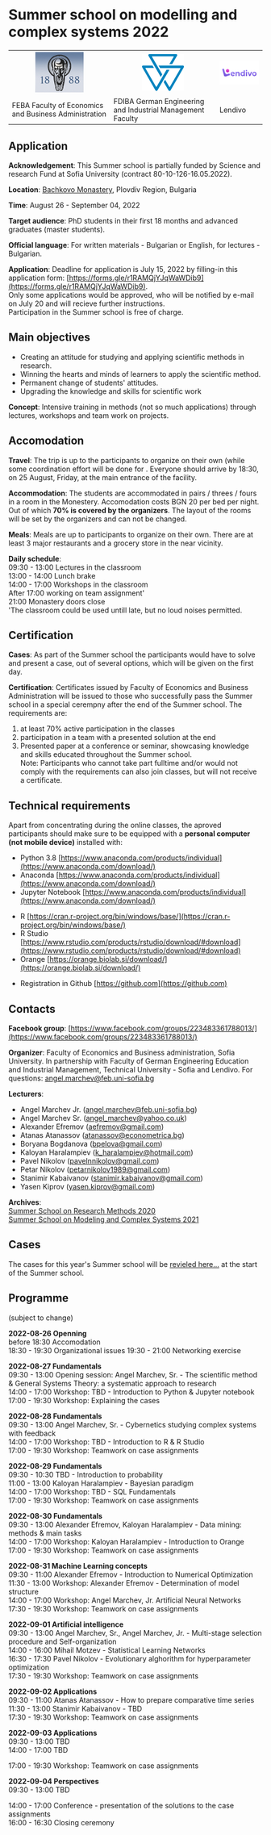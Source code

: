 # Summer school on modelling and complex systems 2022

<table cellspacing="0" cellpadding="0" border="0">
  <tr>
    <th><img src="img/small_logo_feba.png"></th>
    <th><img src="img/small_logo_fdiba.png"></th>
    <th><img src="img/small_logo_lendivo.png"></th>
  </tr>
  <tr>
    <td>FEBA Faculty of Economics and Business Administration</td>
    <td>FDIBA German Engineering and Industrial Management Faculty</td>
    <td>Lendivo</td>
  </tr>
 </table>

## Application
**Acknowledgement**: This Summer school is partially funded by Science and research Fund at Sofia University (contract 80-10-126-16.05.2022). 

**Location**: [Bachkovo Monastery](http://www.bachkovskimanastir.com/bg/), Plovdiv Region, Bulgaria

**Time**: August 26 - September 04, 2022 

**Target audience**: PhD students in their first 18 months and advanced graduates (master students).  

**Official language**: For written materials - Bulgarian or English, for lectures - Bulgarian.

**Application**: Deadline for application is July 15, 2022 by filling-in this application form: [https://forms.gle/r1RAMQjYJqWaWDib9](https://forms.gle/r1RAMQjYJqWaWDib9).    
Only some applications would be approved, who will be notified by e-mail on July 20 and will recieve further instructions.    
Participation in the Summer school is free of charge.

## Main objectives
* Creating an attitude for studying and applying scientific methods in research.
* Winning the hearts and minds of learners to apply the scientific method.
* Permanent change of students' attitudes.
* Upgrading the knowledge and skills for scientific work

**Concept**: Intensive training in methods (not so much applications) through lectures, workshops and team work on projects. 

## Accomodation
**Travel**: The trip is up to the participants to organize on their own (while some coordination effort will be done for . Everyone should arrive by 18:30, on 25 August, Friday, at the main entrance of the facility.   

**Accommodation**: The students are accommodated in pairs / threes / fours in a room in the Monestery. Accomodation costs BGN 20 per bed per night. Out of which **70% is covered by the organizers**. The layout of the rooms will be set by the organizers and can not be changed.   

**Meals**: Meals are up to participants to organize on their own. There are at least 3 major restaurants and a grocery store in the near vicinity.    

**Daily schedule**:  
09:30 - 13:00 Lectures in the classroom  
13:00 - 14:00 Lunch brake  
14:00 - 17:00 Workshops in the classroom   
After 17:00 working on team assignment'   
21:00 Monastery doors close   
'The classroom could be used untill late, but no loud noises permitted.

## Certification
**Cases**: As part of the Summer school the participants would have to solve and present a case, out of several options, which will be given on the first day. <!--[See the cases here...](cases.md)-->

**Certification**: Certificates issued by Faculty of Economics and Business Administration will be issued to those who successfully pass the Summer school in a special cerempny after the end of the Summer school. The requirements are:  
1) at least 70% active participation in the classes  
2) participation in a team with a presented solution at the end  
3) Presented paper at a conference or seminar, showcasing knowledge and skills educated throughout the Summer school.  
Note: Participants who cannot take part fulltime and/or would not comply with the requirements can also join classes, but will not receive a certificate.  

## Technical requirements
Apart from concentrating during the online classes, the aproved participants should make sure to be equipped with a **personal computer (not mobile device)** installed with:
* Python 3.8 [https://www.anaconda.com/products/individual](https://www.anaconda.com/download/)
* Anaconda [https://www.anaconda.com/products/individual](https://www.anaconda.com/download/)
* Jupyter Notebook [https://www.anaconda.com/products/individual](https://www.anaconda.com/download/)
<!--* spyder [https://www.anaconda.com/products/individual](https://www.anaconda.com/download/)-->
* R [https://cran.r-project.org/bin/windows/base/](https://cran.r-project.org/bin/windows/base/)
* R Studio [https://www.rstudio.com/products/rstudio/download/#download](https://www.rstudio.com/products/rstudio/download/#download)
* Orange [https://orange.biolab.si/download/](https://orange.biolab.si/download/)
<!--* KNIME [https://www.knime.com/downloads](https://www.knime.com/downloads)-->
* Registration in Github [https://github.com](https://github.com)
<!--* Zoom [https://zoom.com](https://zoom.com) with installed personal photo-->

## Contacts
**Facebook group**: [https://www.facebook.com/groups/223483361788013/](https://www.facebook.com/groups/223483361788013/)

**Organizer**: Faculty of Economics and Business administration, Sofia University. In partnership with Faculty of German Engineering Education and Industrial Management, Technical University - Sofia and Lendivo. For questions: angel.marchev@feb.uni-sofia.bg

**Lecturers**:
* Angel Marchev Jr. (angel.marchev@feb.uni-sofia.bg)
* Angel Marchev Sr. (angel_marchev@yahoo.co.uk)
* Alexander Efremov (aefremov@gmail.com)
* Atanas Atanassov (atanassov@econometrica.bg)
* Boryana Bogdanova (bpelova@gmail.com)   
* Kaloyan Haralampiev (k_haralampiev@hotmail.com)
* Pavel Nikolov (pavelnnikolov@gmail.com)
* Petar Nikolov (petarnikolov1989@gmail.com)
* Stanimir Kabaivanov (stanimir.kabaivanov@gmail.com)
* Yasen Kiprov (yasen.kiprov@gmail.com)


**Archives**:  
[Summer School on Research Methods 2020](https://marchev-science.github.io/Summer-school-on-research-methods-2020/)  
[Summer School on Modeling and Complex Systems 2021](https://marchev-science.github.io/Summer-school-2021/)  

## Cases
The cases for this year's Summer school will be [revieled here...](cases.md) at the start of the Summer school. 

## Programme
(subject to change)  

**2022-08-26 Openning**  
before 18:30 Accomodation   
18:30 - 19:30 Organizational issues
19:30 - 21:00 Networking exercise

**2022-08-27 Fundamentals**  
09:30 - 13:00 Opening session: Angel Marchev, Sr. - The scientific method & General Systems Theory: a systematic approach to research <!--[video](https://youtube.com/playlist?list=PLX9ryRl9v7BB4Cjh9VivtOTLyMHcOFfu1)-->  
14:00 - 17:00 Workshop: TBD - Introduction to Python & Jupyter notebook <!--[video](https://youtube.com/playlist?list=PLX9ryRl9v7BB4Cjh9VivtOTLyMHcOFfu1), [materials](/Boyan_Markov/readme.md)-->  
17:00 - 19:30 Workshop: Explaining the cases    
  
**2022-08-28 Fundamentals**  
09:30 - 13:00 Angel Marchev, Sr. - Cybernetics studying complex systems with feedback <!--[video](https://youtube.com/playlist?list=PLX9ryRl9v7BB4Cjh9VivtOTLyMHcOFfu1)-->  
14:00 - 17:00 Workshop: TBD - Introduction to R & R Studio <!--[video](https://youtube.com/playlist?list=PLX9ryRl9v7BB4Cjh9VivtOTLyMHcOFfu1), [materials](/Angel_Marchev_Jr/readme.md)-->  
17:00 - 19:30 Workshop: Teamwork on case assignments  

**2022-08-29 Fundamentals**  
09:30 - 10:30 TBD - Introduction to probability <!--[video](https://youtube.com/playlist?list=PLX9ryRl9v7BB4Cjh9VivtOTLyMHcOFfu1), [materials](/Demir_Tonchev/readme.md)-->  
11:00 - 13:00 Kaloyan Haralampiev - Bayesian paradigm <!--[video](https://youtube.com/playlist?list=PLX9ryRl9v7BB4Cjh9VivtOTLyMHcOFfu1), [materials](/Kaloyan_Haralampiev/readme.md)-->   
14:00 - 17:00 Workshop: TBD - SQL Fundamentals <!--[video](https://youtube.com/playlist?list=PLX9ryRl9v7BB4Cjh9VivtOTLyMHcOFfu1), [materials](/Sergey_Vichev/readme.md)-->  
17:00 - 19:30 Workshop: Teamwork on case assignments  

**2022-08-30 Fundamentals**  
09:30 - 13:00 Alexander Efremov, Kaloyan Haralampiev - Data mining: methods & main tasks <!--[video](https://youtube.com/playlist?list=PLX9ryRl9v7BB4Cjh9VivtOTLyMHcOFfu1), [materials](/Alexander_Efremov/readme.md)-->   
14:00 - 17:00 Workshop: Kaloyan Haralampiev - Introduction to Orange <!--[video](https://youtube.com/playlist?list=PLX9ryRl9v7BB4Cjh9VivtOTLyMHcOFfu1), [materials](/Kaloyan_Haralampiev/readme.md)-->  
17:00 - 19:30 Workshop: Teamwork on case assignments  

**2022-08-31 Machine Learning concepts**  
09:30 - 11:00 Alexander Efremov - Introduction to Numerical Optimization <!--[video](https://youtube.com/playlist?list=PLX9ryRl9v7BB4Cjh9VivtOTLyMHcOFfu1), [materials](/Alexander_Efremov/readme.md)-->   
11:30 - 13:00 Workshop: Alexander Efremov - Determination of model structure <!--[video](https://youtube.com/playlist?list=PLX9ryRl9v7BB4Cjh9VivtOTLyMHcOFfu1), [materials](/Alexander_Efremov/readme.md)-->   
14:00 - 17:00 Workshop: Angel Marchev, Jr. Artificial Neural Networks <!--[video](https://youtube.com/playlist?list=PLX9ryRl9v7BB4Cjh9VivtOTLyMHcOFfu1), [materials](/Angel_Marchev_Jr/readme.md)-->  
17:30 - 19:30 Workshop: Teamwork on case assignments  

**2022-09-01 Artificial intelligence**  
09:30 - 13:00 Angel Marchev, Sr., Angel Marchev, Jr. - Multi-stage selection procedure and Self-organization <!--[video](https://youtube.com/playlist?list=PLX9ryRl9v7BB4Cjh9VivtOTLyMHcOFfu1), [materials](/Angel_Marchev_Jr/readme.md)-->  
14:00 - 16:00 Mihail Motzev - Statistical Learning Networks <!--[video](https://youtube.com/playlist?list=PLX9ryRl9v7BB4Cjh9VivtOTLyMHcOFfu1), [materials](/Mihail_Motzev/readme.md)-->  
16:30 - 17:30 Pavel Nikolov - Evolutionary alghorithm for hyperparameter optimization <!--[video](https://youtube.com/playlist?list=PLX9ryRl9v7BB4Cjh9VivtOTLyMHcOFfu1), [materials](/Pavel_Nikolov/readme.md)-->  
17:30 - 19:30 Workshop: Teamwork on case assignments  

**2022-09-02 Applications**  
09:30 - 11:00 Atanas Atanassov - How to prepare comparative time series <!--[video](https://youtube.com/playlist?list=PLX9ryRl9v7BB4Cjh9VivtOTLyMHcOFfu1), [materials](/Atanas_Atanassov/readme.md)-->   
11:30 - 13:00 Stanimir Kabaivanov - TBD <!--[video](https://youtube.com/playlist?list=PLX9ryRl9v7BB4Cjh9VivtOTLyMHcOFfu1)  
14:00 - 17:00 Peter Nikolov - TBD <!--[video](https://youtube.com/playlist?list=PLX9ryRl9v7BB4Cjh9VivtOTLyMHcOFfu1)-->  
17:30 - 19:30 Workshop: Teamwork on case assignments  

**2022-09-03 Applications**  
09:30 - 13:00 TBD    
14:00 - 17:00 TBD     
<!--12:00 - 13:00 Yassen Kiprov - Google cloud user friendly ML resources [video](https://youtube.com/playlist?list=PLX9ryRl9v7BB4Cjh9VivtOTLyMHcOFfu1), [materials](https://github.com/Marchev-Science/summer-school-2021/tree/main/Yasen_Kiprov/readme.md)  
14:00 - 16:00 Workshop: Demir Tonchev - Object oriented data pre-processing with sklearn [video](https://youtube.com/playlist?list=PLX9ryRl9v7BB4Cjh9VivtOTLyMHcOFfu1), [materials](https://github.com/DemirTonchev/DSS21)  
16:30 - 17:30 Metodi Nikolov - Speeding up Python with Rust [video](https://youtube.com/playlist?list=PLX9ryRl9v7BB4Cjh9VivtOTLyMHcOFfu1), [materials](https://github.com/MetodiNikolov/SummerSchool2021)-->    
17:00 - 19:30 Workshop: Teamwork on case assignments    

**2022-09-04 Perspectives**  
09:30 - 13:00 TBD
<!--09:30 - 10:30 Boryana Bogdanova - Human role in AI [video](https://youtube.com/playlist?list=PLX9ryRl9v7BB4Cjh9VivtOTLyMHcOFfu1)  
10:30 - 11:30 Martin Boyanov - Implicit Data: Video Game Recommendations [video](https://youtube.com/playlist?list=PLX9ryRl9v7BB4Cjh9VivtOTLyMHcOFfu1), [materials](https://github.com/Marchev-Science/summer-school-2021/tree/main/Martin_Boyanov/readme.md)      
12:00 - 13:00 Milen Chechev - ML Lifecycle and productionization [video](https://youtube.com/playlist?list=PLX9ryRl9v7BB4Cjh9VivtOTLyMHcOFfu1), [materials](https://github.com/Marchev-Science/summer-school-2021/tree/main/Milen_Chechev/readme.md)-->    
14:00 - 17:00 Conference - presentation of the solutions to the case assignments <!--[video](https://youtube.com/playlist?list=PLX9ryRl9v7BB4Cjh9VivtOTLyMHcOFfu1)-->  
16:00 - 16:30 Closing ceremony  

